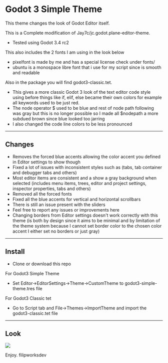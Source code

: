 # Godot 3 Simple Theme

This theme changes the look of Godot Editor itself. 

This is a Complete modification of Jay7c/jc.godot.plane-editor-theme. 
- Tested using Godot 3.4 rc2

This also includes the 2 fonts I am using in the look below 
- pixelfont is made by me and has a special license check under fonts/
- ubuntu is a monospace libre font that i use for my script since is smooth and readable

Also in the package you will find godot3-classic.tet. 
- This gives a more classic Godot 3 look of the text editor code style using before things like if, elif, else became their own colors for example all keywords used to be just red. 
- The node operator $ used to be blue and rest of node path following was gray but this is no longer possible so I made all $nodepath a more subdued brown since blue looked too jarring
- I also changed the code line colors to be less pronounced

--------------------------------------------------

## Changes 

- Removes the forced blue accents allowing the color accent you defined in Editor settings to show though
- Fixed a lot of issues with inconsistent styles such as (tabs, tab container and debugger tabs and others)
- Most editor items are consistent and a show a gray background when selected (includes menu items, trees, editor and project settings, inspector properties, tabs and others)
- Removed all the forced fonts
- Fixed all the blue accents for vertical and horizontal scrollbars 
- There is still an issue present with the sliders
- Feel free to report any issues or improvements here
- Changing borders from Editor settings doesn't work correctly with this theme (is both by design since it aims to be minimal and by limitation of the theme system because I cannot set border color to the chosen color accent I either set no borders or just gray) 

--------------------------------------------------

## Install

- Clone or download this repo 

For Godot3 Simple Theme
- Set Editor->EditorSettings->Theme->CustomTheme to godot3-simple-theme.tres file

For Godot3 Classic tet
- Go to Script tab and File->Themes->ImportTheme and import the godot3-classic.tet file 
    
--------------------------------------------------

## Look

<img src="https://raw.githubusercontent.com/filipworksdev/godot3-simple-theme/master/look.png">

Enjoy.
filipworksdev

